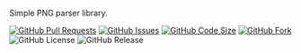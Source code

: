 Simple PNG parser library.

[![GitHub Pull Requests](https://img.shields.io/github/issues-pr/Krusto/PNGParser)](https://github.com/Krusto/PNGParser/pulls)
[![GitHub Issues](https://img.shields.io/github/issues-raw/Krusto/PNGParser)](https://github.com/Krusto/PNGParser/issues)
[![GitHub Code Size](https://img.shields.io/github/languages/code-size/Krusto/PNGParser)](https://github.com/Krusto/PNGParser)
[![GitHub Fork](https://img.shields.io/github/forks/Krusto/PNGParser?style=social)](https://github.com/Krusto/PNGParser)
![GitHub License](https://img.shields.io/github/license/Krusto/PNGParser)
![GitHub Release](https://img.shields.io/github/v/release/Krusto/PNGParser)
